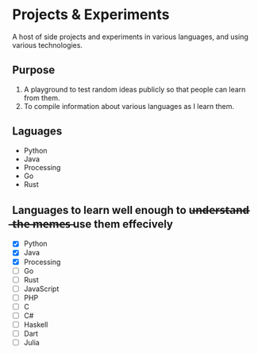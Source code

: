 # Projects & Experiments
A host of side projects and experiments in various languages, and using various technologies.

## Purpose
1. A playground to test random ideas publicly so that people can learn from them.
2. To compile information about various languages as I learn them.

## Laguages
- Python
- Java
- Processing
- Go
- Rust

## Languages to learn well enough to u̶n̶d̶e̶r̶s̶t̶a̶n̶d̶ ̶t̶h̶e̶ ̶m̶e̶m̶e̶s̶  use them effecively
- [x] Python
- [x] Java
- [x] Processing
- [ ] Go
- [ ] Rust
- [ ] JavaScript
- [ ] PHP
- [ ] C
- [ ] C# 
- [ ] Haskell
- [ ] Dart
- [ ] Julia
